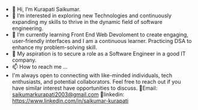- 👋 Hi, I’m Kurapati Saikumar.
- 👀 I’m interested in exploring new Technologies and continuously expanding my skills to thrive in the dynamic field of software engineering.
- 🌱 I’m currently learning Front End Web Devoloment to create engaging, user-friendly interfaces and I am a continuous learner. Practicing DSA to enhance my problem-solving skill.
- 💞️ My aspiration is to secure a role as a Software Engineer in a good IT company. 
- 📫 How to reach me ...
- I'm always open to connecting with like-minded individuals, tech enthusiasts, and potential collaborators. Feel free to reach out if you have similar interest have opportunities to discuss.
📧Email: saikumarkurapati2003@gmail.com
🔗linkedin: https://www.linkedin.com/in/saikumar-kurapati
